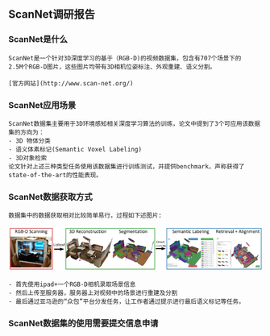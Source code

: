 ## ScanNet调研报告

### ScanNet是什么

	ScanNet是一个针对3D深度学习的基于（RGB-D)的视频数据集，包含有707个场景下的
	2.5M个RGB-D图片，这些图片均带有3D相机位姿标注、外观重建、语义分割。

	[官方网站](http://www.scan-net.org/)

### ScanNet应用场景

	ScanNet数据集主要用于3D环境感知相关深度学习算法的训练，论文中提到了3个可应用该数据集的方向为：
	- 3D 物体分类
	- 语义体素标记(Semantic Voxel Labeling)
	- 3D对象检索
	论文针对上述三种类型任务使用该数据集进行训练测试，并提供benchmark，声称获得了
	state-of-the-art的性能表现。

### ScanNet数据获取方式

	数据集中的数据获取相对比较简单易行，过程如下述图片:

![ScanNetData](../resources/Image/ScanNetData.png)

	- 首先使用ipad+一个RGB-D相机录取场景信息
	- 然后上传至服务器，服务器上对视频中的场景进行重建及分割
	- 最后通过亚马逊的“众包”平台分发任务，让工作者通过提示进行最后语义标记等任务。
	
### ScanNet数据集的使用需要提交信息申请
